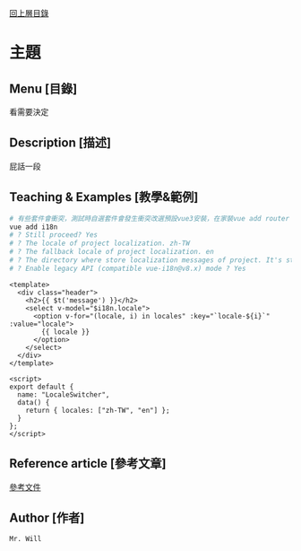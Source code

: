 [回上層目錄](../README.md)

# 主題

## **Menu [目錄]**
看需要決定

## **Description [描述]**
屁話一段

## **Teaching & Examples [教學&範例]**
```bash
# 有些套件會衝突，測試時自選套件會發生衝突改選預設vue3安裝，在家裝vue add router
vue add i18n
# ? Still proceed? Yes
# ? The locale of project localization. zh-TW
# ? The fallback locale of project localization. en
# ? The directory where store localization messages of project. It's stored under `src` directory. locales
# ? Enable legacy API (compatible vue-i18n@v8.x) mode ? Yes
```

```vue
<template>
  <div class="header">
    <h2>{{ $t('message') }}</h2>
    <select v-model="$i18n.locale">
      <option v-for="(locale, i) in locales" :key="`locale-${i}`" :value="locale">
        {{ locale }}
      </option>
    </select>
  </div>
</template>

<script>
export default {
  name: "LocaleSwitcher",
  data() {
    return { locales: ["zh-TW", "en"] };
  }
};
</script>
```

## **Reference article [參考文章]**
[參考文件](https://blog.flycode.com/step-by-step-how-to-create-a-vue-multi-language-app-with-vue-i18n)

## **Author [作者]**
`Mr. Will`
